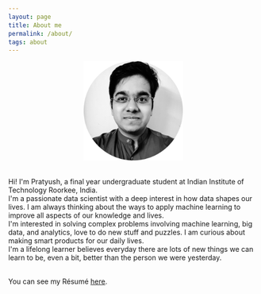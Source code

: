 ```yaml
---
layout: page
title: About me
permalink: /about/
tags: about
---
```

<p align="center">
<img src="/images/me_1.png" width="200" height = "200" />
</p>
<br />
Hi! I'm Pratyush, a final year undergraduate student at Indian Institute of Technology Roorkee, India. 
<br />
I'm a passionate data scientist with a deep interest in how data shapes our lives. I am always thinking about the ways to apply machine learning to improve all aspects of our knowledge and lives.
<br />
I'm interested in solving complex problems involving machine learning, big data, and analytics, love to do new stuff and puzzles. I am curious about making smart products for our daily lives.
<br/>
I'm a lifelong learner believes everyday there are lots of new things we can learn to be, even a bit, better than the person we were yesterday.
<br />
<br />

You can see my Résumé [here](/Resume.pdf).

